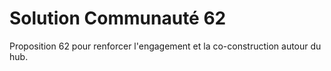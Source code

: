 # Solution Communauté 62

Proposition 62 pour renforcer l'engagement et la co-construction autour du hub.

